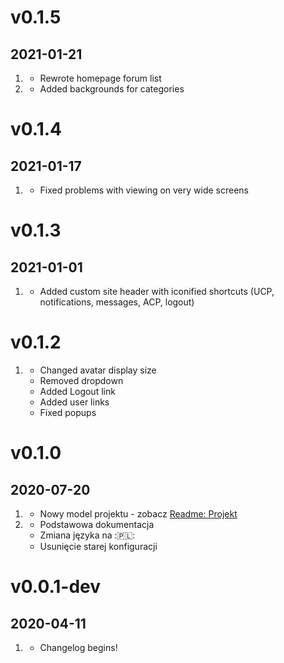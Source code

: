 # v0.1.5
## 2021-01-21
1. [](#improved)
    * Rewrote homepage forum list
2. [](#new)
    * Added backgrounds for categories

# v0.1.4
## 2021-01-17
1. [](#fixed)
    * Fixed problems with viewing on very wide screens

# v0.1.3
## 2021-01-01
1. [](#new)
    * Added custom site header with iconified shortcuts (UCP, notifications, messages, ACP, logout)

# v0.1.2
1. [](#fixed)
    * Changed avatar display size
    * Removed dropdown
    * Added Logout link
    * Added user links
    * Fixed popups
# v0.1.0
## 2020-07-20

1. [](#new)
    * Nowy model projektu - zobacz [Readme: Projekt](./Readme.md#Model-projektu)
2. [](#improved)
    *  Podstawowa dokumentacja
    *  Zmiana języka na :🇵🇱:
    *  Usunięcie starej konfiguracji  

# v0.0.1-dev
## 2020-04-11
1. [](#new)
    * Changelog begins!
    
